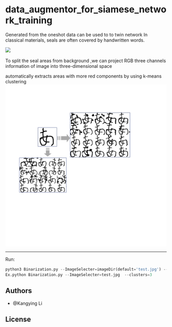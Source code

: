 # data_augmentor_for_siamese_network_training
 Generated from the oneshot data can be used to to twin network
 In classical materials, seals are often covered by handwritten words.
 
 ![](image/anigig.gif)
 
 To split the seal areas from background ,we can project RGB three channels information of image into three-dimensional space
 
 automatically extracts areas with more red components by using k-means clustering
 ![](image/image11.jpg)
 
 -------
 
 Run:
 ```python
 python3 Binarization.py --ImageSelecter=imageDir(default='test.jpg') --clusters=K
 Ex.python Binarization.py --ImageSelecter=test.jpg  --clusters=3
 
 ```

 Authors
 -------
 
 - @Kangying Li 
 
 
 License
 -------
